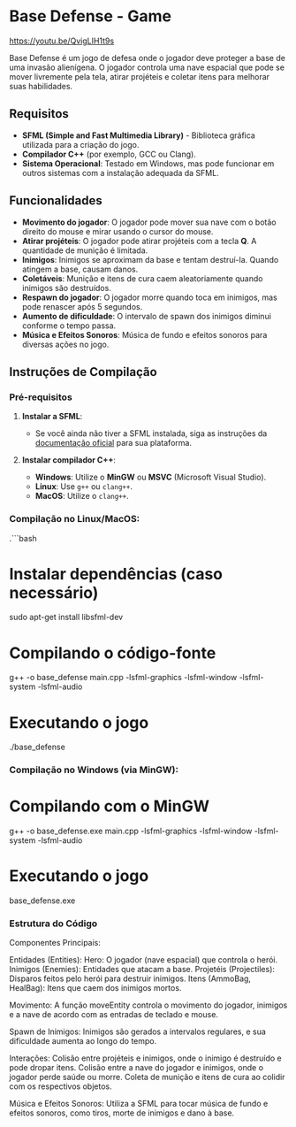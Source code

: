 # Base Defense - Game

https://youtu.be/QvigLIH1t9s

Base Defense é um jogo de defesa onde o jogador deve proteger a base de uma invasão alienígena. O jogador controla uma nave espacial que pode se mover livremente pela tela, atirar projéteis e coletar itens para melhorar suas habilidades.

## Requisitos

- **SFML (Simple and Fast Multimedia Library)** - Biblioteca gráfica utilizada para a criação do jogo.
- **Compilador C++** (por exemplo, GCC ou Clang).
- **Sistema Operacional**: Testado em Windows, mas pode funcionar em outros sistemas com a instalação adequada da SFML.

## Funcionalidades

- **Movimento do jogador**: O jogador pode mover sua nave com o botão direito do mouse e mirar usando o cursor do mouse.
- **Atirar projéteis**: O jogador pode atirar projéteis com a tecla **Q**. A quantidade de munição é limitada.
- **Inimigos**: Inimigos se aproximam da base e tentam destruí-la. Quando atingem a base, causam danos.
- **Coletáveis**: Munição e itens de cura caem aleatoriamente quando inimigos são destruídos.
- **Respawn do jogador**: O jogador morre quando toca em inimigos, mas pode renascer após 5 segundos.
- **Aumento de dificuldade**: O intervalo de spawn dos inimigos diminui conforme o tempo passa.
- **Música e Efeitos Sonoros**: Música de fundo e efeitos sonoros para diversas ações no jogo.

## Instruções de Compilação

### Pré-requisitos

1. **Instalar a SFML**:
   - Se você ainda não tiver a SFML instalada, siga as instruções da [documentação oficial](https://www.sfml-dev.org/download.php) para sua plataforma.

2. **Instalar compilador C++**:
   - **Windows**: Utilize o **MinGW** ou **MSVC** (Microsoft Visual Studio).
   - **Linux**: Use `g++` ou `clang++`.
   - **MacOS**: Utilize o `clang++`.

### Compilação no Linux/MacOS:

.```bash
# Instalar dependências (caso necessário)
sudo apt-get install libsfml-dev

# Compilando o código-fonte
g++ -o base_defense main.cpp -lsfml-graphics -lsfml-window -lsfml-system -lsfml-audio

# Executando o jogo
./base_defense

### Compilação no Windows (via MinGW):

# Compilando com o MinGW
g++ -o base_defense.exe main.cpp -lsfml-graphics -lsfml-window -lsfml-system -lsfml-audio

# Executando o jogo
base_defense.exe

### Estrutura do Código
Componentes Principais:

  Entidades (Entities):
      Hero: O jogador (nave espacial) que controla o herói.
      Inimigos (Enemies): Entidades que atacam a base.
      Projetéis (Projectiles): Disparos feitos pelo herói para destruir inimigos.
      Itens (AmmoBag, HealBag): Itens que caem dos inimigos mortos.

  Movimento: A função moveEntity controla o movimento do jogador, inimigos e a nave de acordo com as entradas de teclado e mouse.

  Spawn de Inimigos: Inimigos são gerados a intervalos regulares, e sua dificuldade aumenta ao longo do tempo.

  Interações:
      Colisão entre projéteis e inimigos, onde o inimigo é destruído e pode dropar itens.
      Colisão entre a nave do jogador e inimigos, onde o jogador perde saúde ou morre.
      Coleta de munição e itens de cura ao colidir com os respectivos objetos.

  Música e Efeitos Sonoros: Utiliza a SFML para tocar música de fundo e efeitos sonoros, como tiros, morte de inimigos e dano à base.

